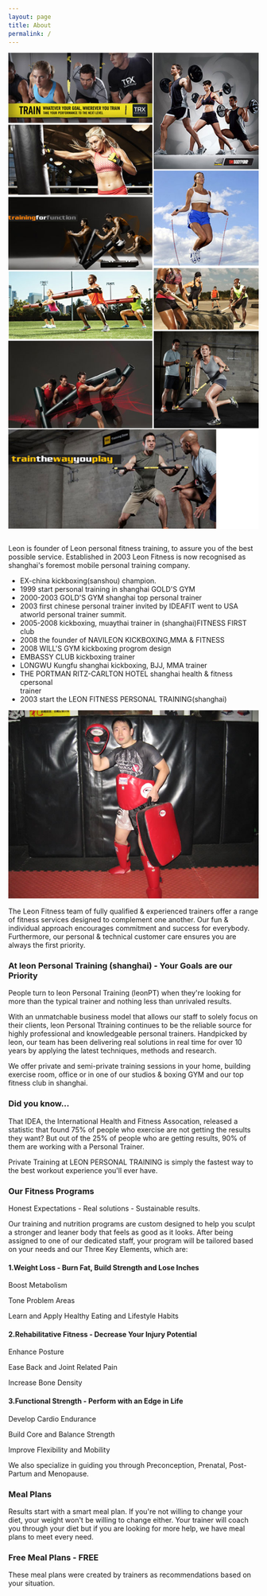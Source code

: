 ```yaml
---
layout: page
title: About
permalink: /
---
```


<div class="row">
  <img class="col-xs-12" src="img/poster.jpg" alt="personal training" style="margin-bottom: 1em;"/>

  <div class="col-xs-12 col-sm-6">
    <p class="lead">
      Leon is founder of Leon personal fitness training,  to assure you of the best possible service. Established in 2003  Leon  Fitness is now recognised as shanghai's foremost mobile personal training company.
    </p>
    <ul>
      <li>EX-china kickboxing(sanshou) champion.</li>
      <li>1999 start personal training in shanghai GOLD'S GYM</li>
      <li>2000-2003 GOLD'S GYM shanghai top personal trainer</li>
      <li>2003 first chinese personal trainer invited by IDEAFIT went to USA </li>atworld personal trainer summit.
      <li>2005-2008 kickboxing, muaythai trainer in (shanghai)FITNESS FIRST club</li>
      <li>2008 the founder of NAVILEON KICKBOXING,MMA &amp; FITNESS</li>
      <li>2008 WILL'S GYM kickboxing progrom design</li>
      <li>EMBASSY CLUB kickboxing trainer</li>
      <li>LONGWU Kungfu shanghai   kickboxing, BJJ, MMA  trainer</li>
      <li>THE PORTMAN RITZ-CARLTON HOTEL  shanghai  health &amp; fitness cpersonal </li>trainer
      <li>2003 start the LEON FITNESS PERSONAL TRAINING(shanghai)</li>
    </ul>
  </div>
  <img class="col-xs-12 col-sm-6" src="img/leon.jpg" alt="leon" />
</div>

The Leon Fitness team of fully qualified & experienced trainers offer a range of fitness services designed to complement one another. Our fun & individual approach encourages commitment and success for everybody. Furthermore, our personal & technical customer care ensures you are always the first priority.

### At leon Personal Training (shanghai)  - Your Goals are our Priority


People turn to leon Personal Training (leonPT) when they're looking for more than the typical trainer and nothing less than unrivaled results.

With an unmatchable business model that allows our staff to solely focus on their clients, leon Personal Ttraining continues to be the reliable source for highly professional and knowledgeable personal trainers. Handpicked by leon, our team has been delivering real solutions in real time for over 10 years by applying the latest techniques, methods and research.

We offer private and semi-private training sessions in your home, building exercise room, office or in one of our studios & boxing GYM and our top fitness club in shanghai.

### Did you know...
That IDEA, the International Health and Fitness Assocation, released a statistic that found 75% of people who exercise are not getting the results they want? But out of the 25% of people who are getting results, 90% of them are working with a Personal Trainer.

Private Training at LEON PERSONAL TRAINING is simply the fastest way to the best workout experience you'll ever have.

### Our Fitness Programs

Honest Expectations - Real solutions - Sustainable results.

Our training and nutrition programs are custom designed to help you sculpt a stronger and leaner body that feels as good as it looks. After being assigned to one of our dedicated staff, your program will be tailored based on your needs and our Three Key Elements, which are:

#### 1.Weight Loss - Burn Fat, Build Strength and Lose Inches
Boost Metabolism

Tone Problem Areas

Learn and Apply Healthy Eating and Lifestyle Habits

#### 2.Rehabilitative Fitness - Decrease Your Injury Potential
Enhance Posture

Ease Back and Joint Related Pain

Increase Bone Density

#### 3.Functional Strength - Perform with an Edge in Life
Develop Cardio Endurance

Build Core and Balance Strength

Improve Flexibility and Mobility

We also specialize in guiding you through Preconception, Prenatal, Post-Partum and Menopause.

### Meal Plans
Results start with a smart meal plan. If you're not willing to change your diet, your weight won't be willing to change either. Your trainer will coach you through your diet but if you are looking for more help, we have meal plans to meet every need.

### Free Meal Plans - FREE

These meal plans were created by trainers as recommendations based on your situation.


